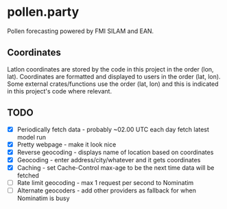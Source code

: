 # pollen.party

Pollen forecasting powered by FMI SILAM and EAN.

## Coordinates

Latlon coordinates are stored by the code in this project in the order (lon, lat).
Coordinates are formatted and displayed to users in the order (lat, lon).
Some external crates/functions use the order (lat, lon) and this is indicated in this project's code where relevant.

## TODO

- [x] Periodically fetch data - probably ~02.00 UTC each day fetch latest model run
- [x] Pretty webpage - make it look nice
- [x] Reverse geocoding - displays name of location based on coordinates
- [x] Geocoding - enter address/city/whatever and it gets coordinates
- [x] Caching - set Cache-Control max-age to be the next time data will be fetched
- [ ] Rate limit geocoding - max 1 request per second to Nominatim
- [ ] Alternate geocoders - add other providers as fallback for when Nominatim is busy
